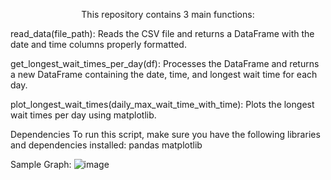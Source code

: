 
<p align="center">
This repository contains 3  main functions:
</p>
read_data(file_path): Reads the CSV file and returns a DataFrame with the date and time columns properly formatted.  

get_longest_wait_times_per_day(df): Processes the DataFrame and returns a new DataFrame containing the date, time, and longest wait time for each day.

plot_longest_wait_times(daily_max_wait_time_with_time): Plots the longest wait times per day using matplotlib.



Dependencies
To run this script, make sure you have the following libraries and dependencies installed:
pandas
matplotlib





Sample Graph:
![image](https://github.com/Vi-Data/Function/assets/108215228/440340e0-6b21-4869-bcae-9c034a475e8c)
